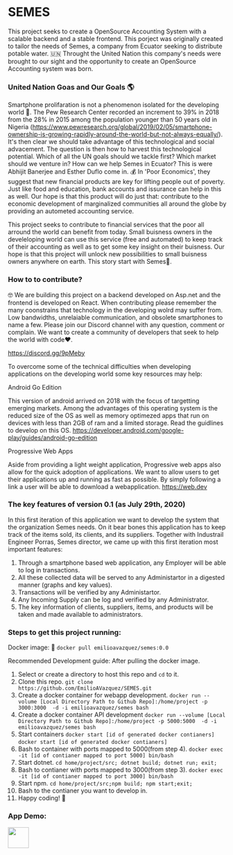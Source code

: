# SEMES

This project seeks to create a OpenSource Accounting System with a scalable backend and a stable frontend. This porject was originally created to tailor the needs of Semes, a company from Ecuator seeking to distribute potable water. 🇺🇳  Throught the United Nation this company's needs were brought to our sight and the opportunity to create an OpenSource Accounting system was born.

### United Nation Goas and Our Goals 🌎

Smartphone prolifaration  is not a phenomenon isolated for the developing world 📱. The Pew Research Center recorded an increment to 39% in 2018 from the 28% in 2015 among the population younger than 50 years old in Nigeria (https://www.pewresearch.org/global/2019/02/05/smartphone-ownership-is-growing-rapidly-around-the-world-but-not-always-equally/). It's then clear we should take advantage of this technological and social advacement. The question is then how to harvest this technological potential. Which of all the UN goals should we tackle first? Which market should we venture in? How can we help Semes in Ecuator? This is were Abhijit Banerjee and Esther Duflo come in. 💰 In 'Poor Economics', they suggest that new financial products  are key for lifting people out of poverty. Just like food and education, bank accounts and issurance can help in this as well. Our hope is that this product will do just that: contribute to the economic development of marginalized communities all around the globe by providing an autometed accounting service. 

This project seeks to contribute to financial services that the poor all arround the world can benefit from today. Small buisness owners in the develeloping world can use this service (free and automated) to keep track of their accounting as well as to get some key insight on their buisness. Our hope is that this project will unlock new possibilities to small buisness owners anywhere on earth. This story start with Semes🎉.

### How to to contribute?

🤓 We are building this project on a backend developed on Asp.net and the frontend is developed on React. When contributing please remember the many coonstrains that technology in the developing wolrd may suffer from. Low bandwidths, unrelaiable communication, and obsolete smartphones to name a few. Please join our Discord channel with any question, comment or complain. We want to create a community of developers that seek to help the world with code❤️.
 
https://discord.gg/9pMeby

To overcome some of the technical difficulties when developing applications on the developing world some key resources may help:

Android Go Edition 

This version of android arrived on 2018 with the focus of targetting emerging markets. Among the advantages of this operating system is the reduced size of the OS as well as memory optimezed apps that run on devices with less than 2GB of ram and a limited storage. Read the guidlines to develop on this OS.
https://developer.android.com/google-play/guides/android-go-edition

Progressive Web Apps

Aside from providing a light weight application, Progressive web apps also allow for the quick adoption of applications. We want to allow users to get their applications up and running as fast as possible. By simply following a link a user will be able to download a webapplication.
https://web.dev

### The key features of version 0.1 (as July 29th, 2020)

In this first iteration of this application we want to develop the system that the organization Semes needs. On it bear bones this application has to keep track of the items sold, its clients, and its suppliers. Together with Industrail Engineer Porras, Semes director, we came up with this first iteration most important features: 

1) Through a smartphone based web application, any Employer will be able to log in transactions.
2) All these collected data will be served to any Administartor in a digested manner (graphs and key values). 
3) Transactions will be verified by any Administartor.
4) Any Incoming Supply can be log and verified by any Administrator.
5) The key information of clients, suppliers, items, and products will be taken and made available to administrators.

### Steps to get this project running:

 Docker image: 🐳
 ```docker pull emilioavazquez/semes:0.0```
 
 Recommended Development guide: 
 After pulling the docker image.
 1) Select or create a directory to host this repo and  ```cd``` to it.
 2) Clone this repo.
   ```git clone https://github.com/EmilioAVazquez/SEMES.git```
 2) Create a docker container for webapp development.
 ```docker run --volume [Local Directory Path to Github Repo]:/home/project -p 3000:3000  -d -i emilioavazquez/semes bash```
 3) Create a docker container API development
 ```docker run --volume [Local Directory Path to Github Repo]:/home/project -p 5000:5000  -d -i emilioavazquez/semes bash```
 4) Start containers
  ```docker start [id of generated docker contianers]```
  ```docker start [id of generated docker contianers]```
 5) Bash to container  with ports mapped to 5000(from step 4). 
  ```docker exec -it [id of contianer mapped to port 5000] bin/bash```
 6) Start dotnet.
  ```cd home/project/src; dotnet build; dotnet run; exit;```
 7) Bash to contianer with ports mapped to  3000(from step 3).
  ```docker exec -it [id of contianer mapped to port 3000] bin/bash```
 8) Start npm.
 ```cd home/project/src;npm build; npm start;exit;```
 9) Bash to the contianer you want to develop in.
 10) Happy coding! 🎉


 ### App Demo:

 <img src="./demo.gif" width="48">
 








